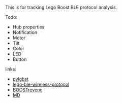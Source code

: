 This is for tracking Lego Boost BLE protocol analysis.

Todo:
- Hub properties
- Notification
- Motor 
- Tilt
- Color
- LED
- Button

links:
- [pylgbst](https://github.com/undera/pylgbst)
- [lego-ble-wireless-protocol](https://lego.github.io/lego-ble-wireless-protocol-docs/)
- [BOOSTreveng](https://github.com/JorgePe/BOOSTreveng)
- [MD](https://www.jianshu.com/p/191d1e21f7ed)
